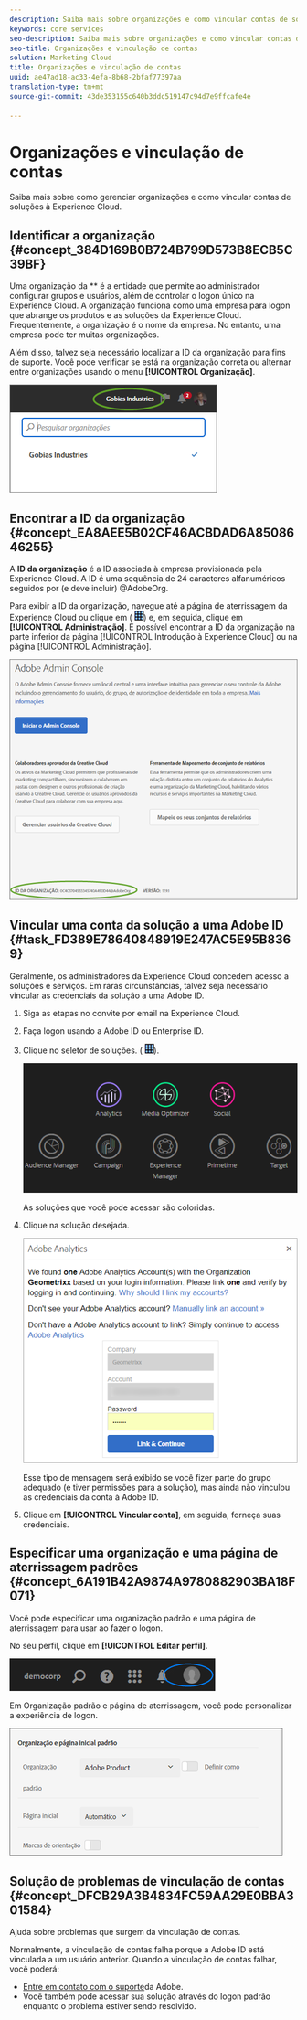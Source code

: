 ```yaml
---
description: Saiba mais sobre organizações e como vincular contas de soluções à Experience Cloud.
keywords: core services
seo-description: Saiba mais sobre organizações e como vincular contas de soluções à Experience Cloud.
seo-title: Organizações e vinculação de contas
solution: Marketing Cloud
title: Organizações e vinculação de contas
uuid: ae47ad18-ac33-4efa-8b68-2bfaf77397aa
translation-type: tm+mt
source-git-commit: 43de353155c640b3ddc519147c94d7e9ffcafe4e

---
```



# Organizações e vinculação de contas

Saiba mais sobre como gerenciar organizações e como vincular contas de soluções à Experience Cloud.

## Identificar a organização {#concept_384D169B0B724B799D573B8ECB5C39BF}

Uma organização da ** é a entidade que permite ao administrador configurar grupos e usuários, além de controlar o logon único na Experience Cloud. A organização funciona como uma empresa para logon que abrange os produtos e as soluções da Experience Cloud. Frequentemente, a organização é o nome da empresa. No entanto, uma empresa pode ter muitas organizações.

Além disso, talvez seja necessário localizar a ID da organização para fins de suporte. Você pode verificar se está na organização correta ou alternar entre organizações usando o menu **[!UICONTROL Organização]**.

![Resultado da etapa](assets/organization-switch.png)

## Encontrar a ID da organização {#concept_EA8AEE5B02CF46ACBDAD6A8508646255}

A **ID da organização** é a ID associada à empresa provisionada pela Experience Cloud. A ID é uma sequência de 24 caracteres alfanuméricos seguidos por (e deve incluir) @AdobeOrg.

Para exibir a ID da organização, navegue até a página de aterrissagem da Experience Cloud ou clique em ( ![](assets/menu-icon.png)) e, em seguida, clique em **[!UICONTROL Administração]**. É possível encontrar a ID da organização na parte inferior da página [!UICONTROL Introdução à Experience Cloud] ou na página [!UICONTROL Administração].

![](assets/administration-page.png)

## Vincular uma conta da solução a uma Adobe ID {#task_FD389E78640848919E247AC5E95B8369}

Geralmente, os administradores da Experience Cloud concedem acesso a soluções e serviços. Em raras circunstâncias, talvez seja necessário vincular as credenciais da solução a uma Adobe ID.

1. Siga as etapas no convite por email na Experience Cloud.
1. Faça logon usando a Adobe ID ou Enterprise ID.
1. Clique no seletor de soluções. ( ![](assets/menu-icon.png)).

   ![](assets/solutions-active.png)

   As soluções que você pode acessar são coloridas.
1. Clique na solução desejada.

   ![](assets/analytics-link-accounts.png)

   Esse tipo de mensagem será exibido se você fizer parte do grupo adequado (e tiver permissões para a solução), mas ainda não vinculou as credenciais da conta à Adobe ID.
1. Clique em **[!UICONTROL Vincular conta]**, em seguida, forneça suas credenciais.

## Especificar uma organização e uma página de aterrissagem padrões {#concept_6A191B42A9874A9780882903BA18F071}

Você pode especificar uma organização padrão e uma página de aterrissagem para usar ao fazer o logon.

No seu perfil, clique em **[!UICONTROL Editar perfil]**.

![](assets/edit-profile.png)

Em Organização padrão e página de aterrissagem, você pode personalizar a experiência de logon.

![](assets/default-organization.png)

## Solução de problemas de vinculação de contas {#concept_DFCB29A3B4834FC59AA29E0BBA301584}

Ajuda sobre problemas que surgem da vinculação de contas.

Normalmente, a vinculação de contas falha porque a Adobe ID está vinculada a um usuário anterior. Quando a vinculação de contas falhar, você poderá:

* [Entre em contato com o suporte](https://helpx.adobe.com/marketing-cloud/contact-support.html)da Adobe.
* Você também pode acessar sua solução através do logon padrão enquanto o problema estiver sendo resolvido.
